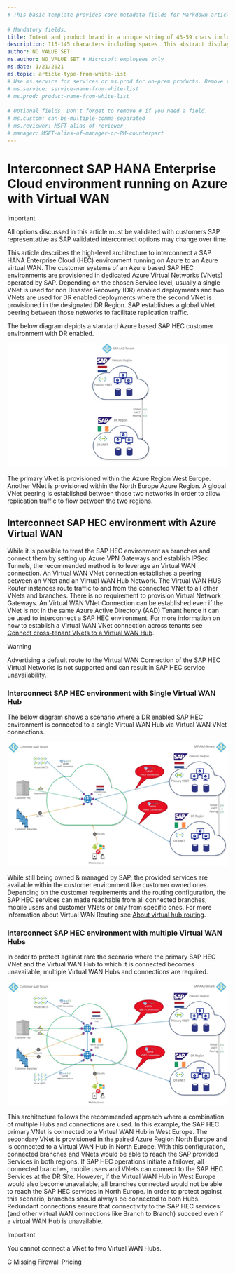 ```yaml
---
# This basic template provides core metadata fields for Markdown articles on docs.microsoft.com.

# Mandatory fields.
title: Intent and product brand in a unique string of 43-59 chars including spaces. Do not include site identifier (it is auto-generated).
description: 115-145 characters including spaces. This abstract displays in the search result.
author: NO VALUE SET
ms.author: NO VALUE SET # Microsoft employees only
ms.date: 1/21/2021
ms.topic: article-type-from-white-list
# Use ms.service for services or ms.prod for on-prem products. Remove the # before the relevant field.
# ms.service: service-name-from-white-list
# ms.prod: product-name-from-white-list

# Optional fields. Don't forget to remove # if you need a field.
# ms.custom: can-be-multiple-comma-separated
# ms.reviewer: MSFT-alias-of-reviewer
# manager: MSFT-alias-of-manager-or-PM-counterpart
---
```

# Interconnect SAP HANA Enterprise Cloud environment running on Azure with Virtual WAN

> [!IMPORTANT]
> All options discussed in this article must be validated with customers SAP representative as SAP validated interconnect options may change over time. 

This article describes the high-level architecture to interconnect a SAP HANA Enterprise Cloud (HEC) environment running on Azure to an Azure virtual WAN. 
The customer systems of an Azure based SAP HEC environments are provisioned in dedicated Azure Virtual Networks (VNets) operated by SAP. Depending on the chosen Service level, usually a single VNet is used for non Disaster Recovery (DR) enabled deployments and two VNets are used for DR enabled deployments where the second VNet is provisioned in the designated DR Region. SAP establishes a global VNet peering between those networks to facilitate replication traffic.

The below diagram depicts a standard Azure based SAP HEC customer environment with DR enabled.

![SAPHECDR](/SAPHECDR.jpg)

The primary VNet is provisioned within the Azure Region West Europe. Another VNet is provisioned within the North Europe Azure Region. A global VNet peering is established between those two networks in order to allow replication traffic to flow between the two regions. 

## Interconnect SAP HEC environment with Azure Virtual WAN
While it is possible to treat the SAP HEC environment as branches and connect them by setting up Azure VPN Gateways and establish IPSec Tunnels, the recommended method is to leverage an Virtual WAN connection. An Virtual WAN VNet connection establishes a peering between an VNet and an Virtual WAN Hub Network. The Virtual WAN HUB Router instances route traffic to and from the connected VNet to all other VNets and branches. There is no requirement to provision Virtual Network Gateways.
An Virtual WAN VNet Connection can be established even if the VNet is not in the same Azure Active Directory (AAD) Tenant hence it can be used to interconnect a SAP HEC environment.
For more information on how to establish a Virtual WAN VNet connection across tenants see [Connect cross-tenant VNets to a Virtual WAN Hub](https://docs.microsoft.com/en-us/azure/virtual-wan/cross-tenant-vnet).

> [!WARNING]
> Advertising a default route to the Virtual WAN Connection of the SAP HEC Virtual Networks is not supported and can result in SAP HEC service unavailability.

### Interconnect SAP HEC environment with Single Virtual WAN Hub
The below diagram shows a scenario where a DR enabled SAP HEC environment is connected to a single Virtual WAN Hub via Virtual WAN VNet connections. 

![SAPVWNASINGLE](/SAPVWANSINGLEHUB.jpg)

While still being owned & managed by SAP, the provided services are available within the customer environment like customer owned ones. Depending on the customer requirements and the routing configuration, the SAP HEC services can made reachable from  all connected branches, mobile users and customer VNets or only from specific ones.  For more  information about Virtual WAN Routing see [About virtual hub routing](https://docs.microsoft.com/en-us/azure/virtual-wan/about-virtual-hub-routing#:~:text=%20Please%20consider%20the%20following%20when%20configuring%20Virtual,via%20Azure%20Firewall%20is%20currently%20not...%20More).

### Interconnect SAP HEC environment with multiple Virtual WAN Hubs
In order to protect against rare the scenario where the primary SAP HEC VNet and the Virtual WAN Hub to which it is connected becomes unavailable, multiple Virtual WAN Hubs and connections are required. 

![SAPVWNANMULTI](/SAPVWANMULTIHUB.jpg)

This architecture follows the recommended approach where a combination of multiple Hubs and connections are used. In this example, the SAP HEC primary VNet is connected to a Virtual WAN Hub in West Europe. The secondary VNet is provisioned in the paired Azure Region North Europe and is connected to a Virtual WAN Hub in North Europe. With this configuration, connected branches and VNets would be able to reach the SAP provided Services in both regions. If SAP HEC operations initiate a failover, all connected branches, mobile users and VNets can connect to the SAP HEC Services at the DR Site.
However, if the Virtual WAN Hub in West Europe would also become unavailable, all branches connected would not be able to reach the SAP HEC services in North Europe. 
In order to protect against this scenario, branches should always be connected to both Hubs. Redundant connections ensure that connectivity to the SAP HEC services (and other virtual WAN connections like Branch to Branch) succeed even if a virtual WAN Hub is unavailable. 

> [!IMPORTANT]
> You cannot connect a VNet to two Virtual WAN Hubs.

C
Missing
Firewall
Pricing




